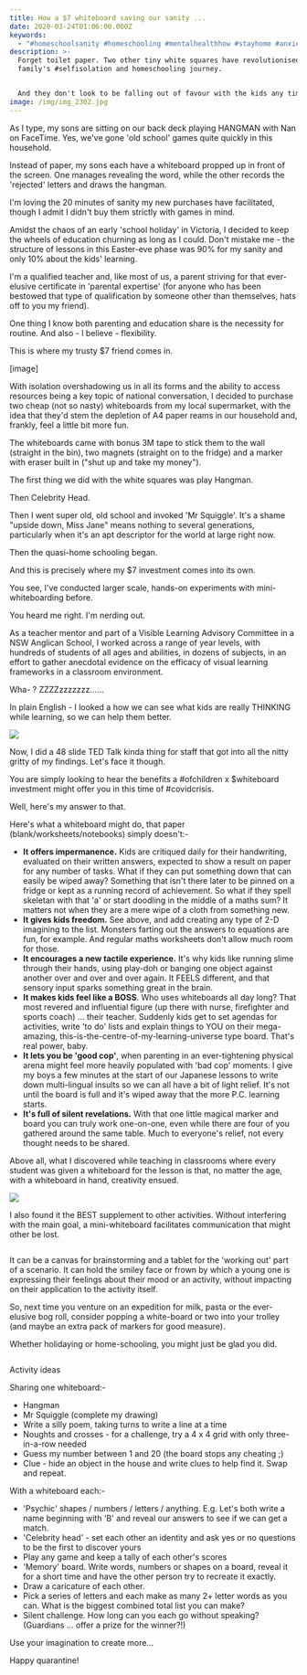 ```yaml
---
title: How a $7 whiteboard saving our sanity ...
date: 2020-03-24T01:06:00.000Z
keywords:
  - "#homeschoolsanity #homeschooling #mentalhealthhow #stayhome #anxiety #selfisolation #quarantinelife #corona #covid_19\U0001F637 #covid #covid19news #coronaviruspandemic #virus #covıd19 #coronavirusitalianews #cornavirus #codvid19 #pandemic"
description: >-
  Forget toilet paper. Two other tiny white squares have revolutionised my
  family's #selfisolation and homeschooling journey.  


  And they don't look to be falling out of favour with the kids any time soon.
image: /img/img_2302.jpg
---
```

As I type, my sons are sitting on our back deck playing HANGMAN with Nan on FaceTime.  Yes, we've gone 'old school' games quite quickly in this household. 

Instead of paper, my sons each have a whiteboard propped up in front of the screen. One manages revealing the word, while the other records the 'rejected' letters and draws the hangman. 

I'm loving the 20 minutes of sanity my new purchases have facilitated, though I admit I didn't buy them strictly with games in mind.

Amidst the chaos of an early 'school holiday' in Victoria, I decided to keep the wheels of education churning as long as I could. Don't mistake me - the structure of lessons in this Easter-eve phase was 90% for my sanity and only 10% about the kids' learning.

I'm a qualified teacher and, like most of us, a parent striving for that ever-elusive certificate in 'parental expertise' (for anyone who has been bestowed that type of qualification by someone other than themselves, hats off to you my friend).

One thing I know both parenting and education share is the necessity for routine. And also - I believe - flexibility. 

This is where my trusty $7 friend comes in. 

\[image]

With isolation overshadowing us in all its forms and the ability to access resources being a key topic of national conversation, I decided to purchase two cheap (not so nasty) whiteboards from my local supermarket, with the idea that they'd stem the depletion of A4 paper reams in our household and, frankly, feel a little bit more fun. 

The whiteboards came with bonus 3M tape to stick them to the wall (straight in the bin), two magnets (straight on to the fridge) and a marker with eraser built in ("shut up and take my money").

The first thing we did with the white squares was play Hangman. 

Then Celebrity Head. 

Then I went super old, old school and invoked 'Mr Squiggle'. It's a shame "upside down, Miss Jane" means nothing to several generations, particularly when it's an apt descriptor for the world at large right now. 

Then the quasi-home schooling began. 

And this is precisely where my $7 investment comes into its own. 

You see, I've conducted larger scale, hands-on experiments with mini-whiteboarding before. 

You heard me right. I'm nerding out.

As a teacher mentor and part of a Visible Learning Advisory Committee in a NSW Anglican School, I worked across a range of year levels, with hundreds of students of all ages and abilities, in dozens of subjects, in an effort to gather anecdotal evidence on the efficacy of visual learning frameworks in a classroom environment.

Wha- ? ZZZZzzzzzzz......

In plain English - I looked a how we can see what kids are really THINKING while learning, so we can help them better.

![](/img/screen-shot-2020-03-27-at-6.39.40-pm.png)

Now, I did a 48 slide TED Talk kinda thing for staff that got into all the nitty gritty of my findings. Let's face it though. 

You are simply looking to hear the benefits a #ofchildren x $whiteboard investment might offer you in this time of #covidcrisis.

Well, here's my answer to that. 

Here's what a whiteboard might do, that paper (blank/worksheets/notebooks) simply doesn't:-

* **It offers impermanence.** Kids are critiqued daily for their handwriting, evaluated on their written answers, expected to show a result on paper for any number of tasks. What if they can put something down that can easily be wiped away? Something that isn't there later to be pinned on a fridge or kept as a running record of achievement. So what if they spell skeletan with that 'a' or start doodling in the middle of a maths sum? It matters not when they are a mere wipe of a cloth from something new.
* **It gives kids freedom.** See above, and add creating any type of 2-D imagining to the list. Monsters farting out the answers to equations are fun, for example. And regular maths worksheets don't allow much room for those.
* **It encourages a new tactile experience.** It's why kids like running slime through their hands, using play-doh or banging one object against another over and over and over again. It FEELS different, and that sensory input sparks something great in the brain.
* **It makes kids feel like a BOSS**. Who uses whiteboards all day long? That most revered and influential figure (up there with nurse, firefighter and sports coach) ... their teacher. Suddenly kids get to set agendas for activities, write 'to do' lists and explain things to YOU on their mega-amazing, this-is-the-centre-of-my-learning-universe type board. That's real power, baby.
* **It lets you be 'good cop'**, when parenting in an ever-tightening physical arena might feel more heavily populated with 'bad cop' moments. I give my boys a few minutes at the start of our Japanese lessons to write down multi-lingual insults so we can all have a bit of light relief. It's not until the board is full and it's wiped away that the more P.C. learning starts.  
* **It's full of silent revelations.** With that one little magical marker and board you can truly work one-on-one, even while there are four of you gathered around the same table. Much to everyone's relief, not every thought needs to be shared.

Above all, what I discovered while teaching in classrooms where every student was given a whiteboard for the lesson is that, no matter the age, with a whiteboard in hand, creativity ensued. 

![](/img/screen-shot-2015-11-17-at-2.01.43-pm.png)

I also found it the BEST supplement to other activities. Without interfering with the main goal, a mini-whiteboard facilitates communication that might other be lost.  

![]()

It can be a canvas for brainstorming and a tablet for the 'working out' part of a scenario. It can hold the smiley face or frown by which a young one is expressing their feelings about their mood or an activity, without impacting on their application to the activity itself. 

So, next time you venture on an expedition for milk, pasta or the ever-elusive bog roll, consider popping a white-board or two into your trolley (and maybe an extra pack of markers for good measure).

Whether holidaying or home-schooling, you might just be glad you did.

<image>

Activity ideas 

Sharing one whiteboard:-

* Hangman
* Mr Squiggle (complete my drawing)
* Write a silly poem, taking turns to write a line at a time
* Noughts and crosses - for a challenge, try a 4 x 4 grid with only three-in-a-row needed
* Guess my number between 1 and 20 (the board stops any cheating ;)
* Clue - hide an object in the house and write clues to help find it. Swap and repeat.

With a whiteboard each:-

* 'Psychic' shapes / numbers / letters / anything. E.g. Let's both write a name beginning with 'B' and reveal our answers to see if we can get a match.
* 'Celebrity head' - set each other an identity and ask yes or no questions to be the first to discover yours
* Play any game and keep a tally of each other's scores
* 'Memory' board. Write words, numbers or shapes on a board, reveal it for a short time and have the other person try to recreate it exactly.
* Draw a caricature of each other.
* Pick a series of letters and each make as many 2+ letter words as you can. What is the biggest combined total list you can make?
* Silent challenge. How long can you each go without speaking? (Guardians ... offer a prize for the winner?!)

Use your imagination to create more...

Happy quarantine!
